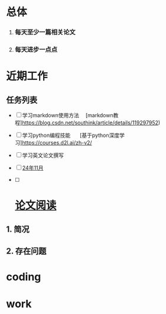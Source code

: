 # **总体**
1. ### 每天至少一篇相关论文
2. ### 每天进步一点点 

# **近期工作**
## 任务列表
- [ ] 学习markdown使用方法&emsp;
[markdown教程]https://blog.csdn.net/southink/article/details/119297952)
- [ ] 学习python编程技能&nbsp; &emsp;
[基于python深度学习]https://courses.d2l.ai/zh-v2/
- [ ] 学习英文论文撰写
- [ ] [24年11月](record/202411/index.md)


- [ ] # [论文阅读](paper/index.md)
## 1. 简况
## 2. 存在问题



# coding



# work










